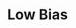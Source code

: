 ---
title: "Low Bias"

categories: ['']

tags: ['Low', 'Bias']

arabic: ['التحيز المنخفض', 'انحياز منخفض']

publishers: ['معجم مصطلحات التعلم الآلي والتعلم العميق وعلم البيانات']

types: "word"

slug: ""
---